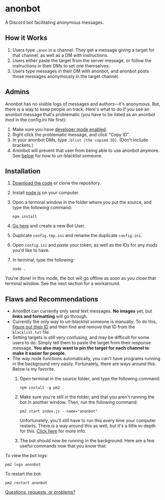 # anonbot

A Discord bot facilitating anonymous messages.

## How it Works
1. Users type `;anon` in a channel. They get a message giving a target for that channel, as well as a DM with instructions.
2. Users either paste the target from the server message, or follow the instructions in their DMs to set one themselves.
3. Users type messages in their DM with anonbot, and anonbot posts those messages anonymously in the target channel.

## Admins
Anonbot has no visible logs of messages and authors--it's anonymous. But, there is a way to keep people on track. Here's what to do if you see an anonbot message that's problematic (you have to be listed as an anonbot mod in the config.ini file first):

1. Make sure you have [developer mode enabled](https://github.com/hingobway/coolbot/wiki/Enabling-Developer-Mode).
2. Right click the problematic message, and click "Copy ID".
3. In your anonbot DMs, type `;blist [the copied ID]`. (Don't include brackets.)
4. Anonbot will prevent that user from being able to use anonbot anymore. See [below](#flaws-and-recommendations) for how to un-blacklist someone.

## Installation

1. [Download the code](https://github.com/hingobway/anonbot/archive/master.zip) or clone the repository.
2. Install [node.js](https://nodejs.org/en/download) on your computer.
3. Open a terminal window in the folder where you put the source, and type the following command:

       npm install
4. [Go here](https://discordapp.com/developers/applications/me) and create a new Bot User.
5. Duplicate `config.tmp.ini` and rename the duplicate `config.ini`.
6. Open `config.ini` and paste your token, as well as the IDs for any mods you'd like to have.
7. In terminal, type the following:

       node .

You're done! In this mode, the bot will go offline as soon as you close that terminal window. See the next section for a workaround.

## Flaws and Recommendations

- AnonBot can currently only send text messages. **No images** yet, but **links and formatting** will go through.
- Currently the only way to un-blacklist someone is manually. To do this, [figure out their ID](https://github.com/hingobway/coolbot/wiki/Enabling-Developer-Mode) and then find and remove that ID from the `blacklist.txt` file.
- Setting targets is still very confusing, and may be difficult for some users to do. Simply tell them to paste the target from their response message. **You also may want to pin the target for each channel to make it easier for people.**
- The way node functions automatically, you can't have programs running in the background very easily. Fortunately, there are ways around this. Below is my favorite.
  1. Open terminal in the source folder, and type the following command:

         npm install -g pm2
  2. Make sure you're still in the folder, and that you aren't running the bot in another window. Then, run the following command:

         pm2 start index.js --name="anonbot"
        Unfortunately, you'll still have to run this every time your computer restarts. There is a way around this as well, but it's a little in-depth for this. [Click here](http://npm.im/pm2-windows-startup) for more info.
  3. The bot should now be running in the background. Here are a few useful commands now that you know that:

To view the bot logs:

    pm2 logs anonbot
To restart the bot:

    pm2 restart anonbot

[Questions, requests, or problems?](https://github.com/hingobway/anonbot/issues/new)
